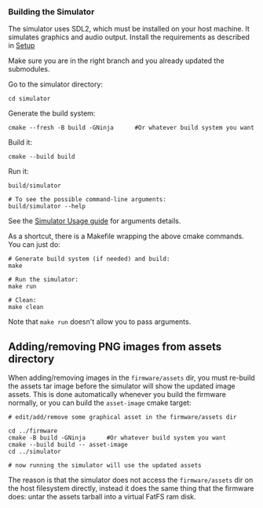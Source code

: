 ### Building the Simulator

The simulator uses SDL2, which must be installed on your host machine. It 
simulates graphics and audio output. 
Install the requirements as described in [Setup](../docs/Setup.md)

Make sure you are in the right branch and you already updated the submodules.

Go to the simulator directory:

```
cd simulator
```

Generate the build system:

```
cmake --fresh -B build -GNinja      #Or whatever build system you want
```

Build it:

```
cmake --build build
```

Run it:

```
build/simulator

# To see the possible command-line arguments:
build/simulator --help
```

See the [Simulator Usage guide](simulator-usage.md) for arguments details.

As a shortcut, there is a Makefile wrapping the above cmake commands. 
You can just do:

```
# Generate build system (if needed) and build:
make

# Run the simulator:
make run

# Clean:
make clean
```

Note that `make run` doesn't allow you to pass arguments.

## Adding/removing PNG images from assets directory

When adding/removing images in the `firmware/assets` dir, you must re-build the assets tar image before the simulator will 
show the updated image assets. This is done automatically whenever you build the firmware normally, or you can build the `asset-image` cmake target:

```
# edit/add/remove some graphical asset in the firmware/assets dir

cd ../firmware
cmake -B build -GNinja      #Or whatever build system you want
cmake --build build -- asset-image
cd ../simulator

# now running the simulator will use the updated assets
```

The reason is that the simulator does not access the `firmware/assets` dir on the host filesystem
directly, instead it does the same thing that the firmware does: untar the assets tarball into a virtual FatFS ram disk. 
